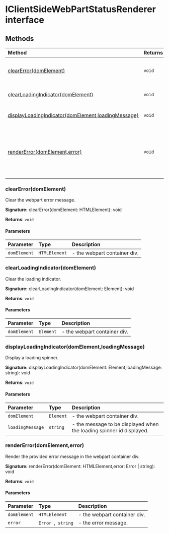 # IClientSideWebPartStatusRenderer interface













## Methods

| Method	   |  Returns	| Description|
|:-------------|:-------|:-----------|
|[clearError(domElement)](#clearerrordomelement)      | `void` | Clear the webpart error message. |
|[clearLoadingIndicator(domElement)](#clearloadingindicatordomelement)      | `void` | Clear the loading indicator. |
|[displayLoadingIndicator(domElement,loadingMessage)](#displayloadingindicatordomelementloadingmessage)      | `void` | Display a loading spinner. |
|[renderError(domElement,error)](#rendererrordomelementerror)      | `void` | Render the provided error message in the webpart container div. |




### clearError(domElement)

Clear the webpart error message.

**Signature:** clearError(domElement: HTMLElement): void

**Returns**: `void`



#### Parameters


| Parameter	   | Type    | Description |
|:-------------|:---------------|:------------|
| `domElement`    | `HTMLElement` | - the webpart container div. |


### clearLoadingIndicator(domElement)

Clear the loading indicator.

**Signature:** clearLoadingIndicator(domElement: Element): void

**Returns**: `void`



#### Parameters


| Parameter	   | Type    | Description |
|:-------------|:---------------|:------------|
| `domElement`    | `Element` | - the webpart container div. |


### displayLoadingIndicator(domElement,loadingMessage)

Display a loading spinner.

**Signature:** displayLoadingIndicator(domElement: Element,loadingMessage: string): void

**Returns**: `void`



#### Parameters


| Parameter	   | Type    | Description |
|:-------------|:---------------|:------------|
| `domElement`    | `Element` | - the webpart container div. |
| `loadingMessage`    | `string` | - the message to be displayed when the loading spinner id displayed. |


### renderError(domElement,error)

Render the provided error message in the webpart container div.

**Signature:** renderError(domElement: HTMLElement,error: Error | string): void

**Returns**: `void`



#### Parameters


| Parameter	   | Type    | Description |
|:-------------|:---------------|:------------|
| `domElement`    | `HTMLElement` | - the webpart container div. |
| `error`    | `Error `,` string` | - the error message. |

